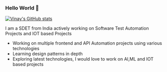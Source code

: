 ### Hello World 👋

[![Vinay's GitHub stats](https://github-readme-stats.vercel.app/api?username=SamuelVinay91)](https://github.com/anuraghazra/github-readme-stats)


I am a SDET from India actively working on Software Test Automation Projects and IOT based Projects

- Working on multiple frontend and API Automation projects using various technologies
- Learning design patterns in depth
- Exploring latest technologies, I would love to work on AI,ML and IOT based projects
<br>

